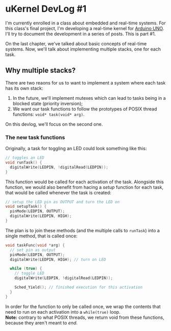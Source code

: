 # uKernel DevLog #1

I'm currently enrolled in a class about embedded and real-time systems. For this
class's final project, I'm developing a real-time kernel for
[Arduino UNO](https://www.arduino.cc/en/Main/arduinoBoardUno). I'll try to
document the development in a series of posts. This is part #1.

On the last chapter, we've talked about basic concepts of real-time systems.
Now, we'll talk about implementing multiple stacks, one for each task.

## Why multiple stacks?

There are two reaons for us to want to implement a system where each task has
its own stack:

1. In the future, we'll implement mutexes which can lead to tasks being in a
   blocked state (priority inversion);
2. We want our task functions to follow the prototypes of POSIX thread
   functions: `void* task(void* arg)`.

On this devlog, we'll focus on the second one.

### The new task functions

Originally, a task for toggling an LED could look something like this:

```c
// toggles an LED
void runTask() {
  digitalWrite(LEDPIN, !digitalRead(LEDPIN));
}
```

This function would be called for each activation of the task. Alongside this
function, we would also benefit from hacing a _setup_ function for each task,
that would be called whenever the task is created:

```c
// setup the LED pin as OUTPUT and turn the LED on
void setupTask() {
  pinMode(LEDPIN, OUTPUT);
  digitalWrite(LEDPIN, HIGH);
}
```

The plan is to join these methods (and the multiple calls to `runTask`) into a
single method, that is called once:

```c
void taskFunc(void *arg) {
  // set pin as output
  pinMode(LEDPIN, OUTPUT);
  digitalWrite(LEDPIN, HIGH); // turn on LED

  while (true) {
    // toggle LED
    digitalWrite(LEDPIN, !digitalRead(LEDPIN));

    Sched_Yield(); // finished execution for this activation
  }
}
```

In order for the function to only be called once, we wrap the contents that need
to run on each activation into a `while(true)` loop.  
**Note:** contrary to what POSIX threads, we return void from these functions,
because they aren't meant to _end_.
